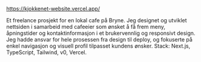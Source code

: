 https://kjokkenet-website.vercel.app/

Et freelance prosjekt for en lokal cafe på Bryne. Jeg designet og utviklet nettsiden i samarbeid med cafeeier
som ønsket å få frem meny, åpningstider og kontaktinformasjon i et brukervennlig og responsivt design. Jeg
hadde ansvar for hele prosessen fra design til deploy, og fokuserte på enkel navigasjon og visuell profil
tilpasset kundens ønsker. Stack: Next.js, TypeScript, Tailwind, v0, Vercel.

